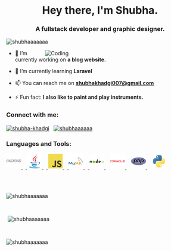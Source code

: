 <h1 align="center">Hey there, I'm Shubha.</h1>
<h3 align="center">A fullstack developer and graphic designer.</h3>

<p align="left"> <img src="https://komarev.com/ghpvc/?username=shubhaaaaaaa&label=Profile%20views&color=0e75b6&style=flat" alt="shubhaaaaaaa" /> </p>
<img align="right" alt="Coding" width="400" src="https://c.tenor.com/AlUkiGkR2j8AAAAM/new-game-ahagon-umiko-programming.gif">

- 🔭 I’m currently working on **a blog website.**

- 🌱 I’m currently learning **Laravel**

- 📫 You can reach me on **shubhakhadgi007@gmail.com**

- ⚡ Fun fact: **I also like to paint and play instruments.**

<h3 align="left">Connect with me:</h3>
<p align="left">
<a href="https://linkedin.com/in/shubha-khadgi" target="blank"><img align="center" src="https://raw.githubusercontent.com/rahuldkjain/github-profile-readme-generator/master/src/images/icons/Social/linked-in-alt.svg" alt="shubha-khadgi" height="30" width="40" /></a>&nbsp;&nbsp;
<a href="https://instagram.com/shubhaaaaaaa" target="blank"><img align="center" src="https://raw.githubusercontent.com/rahuldkjain/github-profile-readme-generator/master/src/images/icons/Social/instagram.svg" alt="shubhaaaaaa" height="30" width="40" /></a>
</p>

<h3 align="left">Languages and Tools:</h3>
<p align="left"> <a href="https://expressjs.com" target="_blank" rel="noreferrer"> <img src="https://raw.githubusercontent.com/devicons/devicon/master/icons/express/express-original-wordmark.svg" alt="express" width="40" height="40"/> </a> &nbsp;&nbsp;<a href="https://www.java.com" target="_blank" rel="noreferrer"> <img src="https://raw.githubusercontent.com/devicons/devicon/master/icons/java/java-original.svg" alt="java" width="40" height="40"/> </a> &nbsp;&nbsp;<a href="https://developer.mozilla.org/en-US/docs/Web/JavaScript" target="_blank" rel="noreferrer"> <img src="https://raw.githubusercontent.com/devicons/devicon/master/icons/javascript/javascript-original.svg" alt="javascript" width="40" height="40"/> </a> &nbsp;&nbsp;<a href="https://www.mysql.com/" target="_blank" rel="noreferrer"> <img src="https://raw.githubusercontent.com/devicons/devicon/master/icons/mysql/mysql-original-wordmark.svg" alt="mysql" width="40" height="40"/> </a> &nbsp;&nbsp;<a href="https://nodejs.org" target="_blank" rel="noreferrer"> <img src="https://raw.githubusercontent.com/devicons/devicon/master/icons/nodejs/nodejs-original-wordmark.svg" alt="nodejs" width="40" height="40"/> </a>&nbsp;&nbsp; <a href="https://www.oracle.com/" target="_blank" rel="noreferrer"> <img src="https://raw.githubusercontent.com/devicons/devicon/master/icons/oracle/oracle-original.svg" alt="oracle" width="40" height="40"/> </a>&nbsp;&nbsp; <a href="https://www.php.net" target="_blank" rel="noreferrer"> <img src="https://raw.githubusercontent.com/devicons/devicon/master/icons/php/php-original.svg" alt="php" width="40" height="40"/> </a>&nbsp;&nbsp; <a href="https://www.python.org" target="_blank" rel="noreferrer"> <img src="https://raw.githubusercontent.com/devicons/devicon/master/icons/python/python-original.svg" alt="python" width="40" height="40"/> </a> </p>
<br/><br/>
<p><img align="" src="https://github-readme-stats.vercel.app/api/top-langs?username=shubhaaaaaaa&show_icons=true&locale=en&layout=compact" alt="shubhaaaaaaa" /></p>
<br/>
<p>&nbsp;<img align="" src="https://github-readme-stats.vercel.app/api?username=shubhaaaaaaa&show_icons=true&locale=en" alt="shubhaaaaaaa" /></p>
<br/>
<p><img align="" src="https://github-readme-streak-stats.herokuapp.com/?user=shubhaaaaaaa&" alt="shubhaaaaaaa" /></p>
